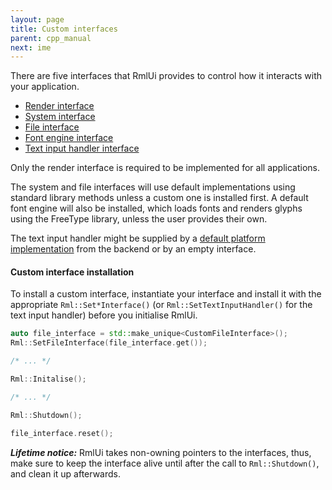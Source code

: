 ```yaml
---
layout: page
title: Custom interfaces
parent: cpp_manual
next: ime
---
```


There are five interfaces that RmlUi provides to control how it interacts with your application. 

* [Render interface](interfaces/render.html)
* [System interface](interfaces/system.html)
* [File interface](interfaces/file.html)
* [Font engine interface](interfaces/font_engine.html)
* [Text input handler interface](interfaces/text_input_handler.html)

Only the render interface is required to be implemented for all applications.

The system and file interfaces will use default implementations using standard library methods unless a custom one is installed first. A default font engine will also be installed, which loads fonts and renders glyphs using the FreeType library, unless the user provides their own.

The text input handler might be supplied by a [default platform implementation](ime.html#default-implementation) from the backend or by an empty interface.

#### Custom interface installation

To install a custom interface, instantiate your interface and install it with the appropriate `Rml::Set*Interface()` (or `Rml::SetTextInputHandler()` for the text input handler) before you initialise RmlUi.

```cpp
auto file_interface = std::make_unique<CustomFileInterface>();
Rml::SetFileInterface(file_interface.get());

/* ... */

Rml::Initalise();

/* ... */

Rml::Shutdown();

file_interface.reset();

```

***Lifetime notice:*** RmlUi takes non-owning pointers to the interfaces, thus, make sure to keep the interface alive until after the call to `Rml::Shutdown()`, and clean it up afterwards.
